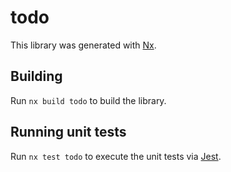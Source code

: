# todo

This library was generated with [Nx](https://nx.dev).

## Building

Run `nx build todo` to build the library.

## Running unit tests

Run `nx test todo` to execute the unit tests via [Jest](https://jestjs.io).
